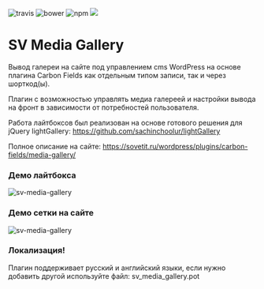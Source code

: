 ![travis](https://travis-ci.org/sachinchoolur/lightGallery.svg?branch=master)
![bower](https://img.shields.io/bower/v/lightgallery.svg)
![npm](https://img.shields.io/npm/v/lightgallery.svg)
[![](https://data.jsdelivr.com/v1/package/npm/lightgallery/badge)](https://www.jsdelivr.com/package/npm/lightgallery)

# SV Media Gallery

Вывод галереи на сайте под управлением cms WordPress на основе плагина Carbon Fields как отдельным типом записи, так и через шорткод(ы).

Плагин с возможностью управлять медиа галереей и настройки вывода на фронт в зависимости от потребностей пользователя.

Работа лайтбоксов был реализован на основе готового решения для jQuery lightGallery: https://github.com/sachinchoolur/lightGallery

Полное описание на сайте: https://sovetit.ru/wordpress/plugins/carbon-fields/media-gallery/

### Демо лайтбокса
![sv-media-gallery](https://sovetit.ru/cms/wp-content/uploads/2020/12/22-12-2020-sovetit.ru-090838.png)

### Демо сетки на сайте
![sv-media-gallery](https://sovetit.ru/cms/wp-content/uploads/2020/12/22-12-2020-sovetit.ru-210305.png)

### Локализация!
Плагин поддерживает русский и английский языки, если нужно добавить другой используйте файл: sv_media_gallery.pot
